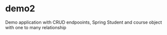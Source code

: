 # demo2
Demo application with CRUD endpooints, Spring
Student and course object with one to many relationship
